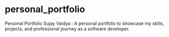 # personal_portfolio
Personal Portfolio Sujay Vaidya : A personal portfolio to showcase my skills, projects, and professional journey as a software developer.
